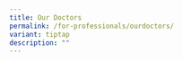 ```yaml
---
title: Our Doctors
permalink: /for-professionals/ourdoctors/
variant: tiptap
description: ""
---
```

